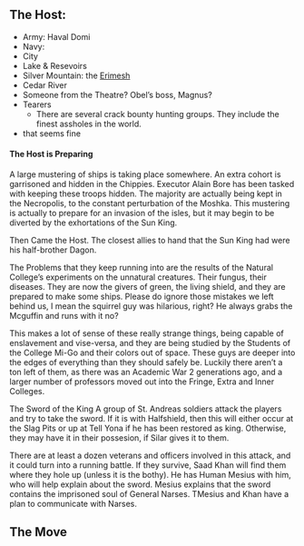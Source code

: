 ## The Host:

 * Army: Haval Domi
 * Navy: 
 * City
 * Lake & Resevoirs
 * Silver Mountain: the [Erimesh](/f/the_erimesh)
 * Cedar River
 * Someone from the Theatre? Obel’s boss, Magnus?
 * Tearers 
   * There are several crack bounty hunting groups. They include the finest assholes in the world.
 * that seems fine

#### The Host is Preparing

A large mustering of ships is taking place somewhere. An extra cohort is garrisoned and hidden in the Chippies. Executor Alain Bore has been tasked with keeping these troops hidden. The majority are actually being kept in the Necropolis, to the constant perturbation of the Moshka. This mustering is actually to prepare for an invasion of the isles, but it may begin to be diverted by the exhortations of the Sun King.

Then Came the Host.
The closest allies to hand that the Sun King had were his half-brother Dagon.

The Problems that they keep running into are the results of the Natural College’s experiments on the unnatural creatures. Their fungus, their diseases. They are now the givers of green, the living shield, and they are prepared to make some ships. Please do ignore those mistakes we left behind us, I mean the squirrel guy was hilarious, right? He always grabs the Mcguffin and runs with it no?

This makes a lot of sense of these really strange things, being capable of enslavement and vise-versa, and they are being studied by the Students of the College Mi-Go and their colors out of space. These guys are deeper into the edges of everything than they should safely be. Luckily there aren’t a ton left of them, as there was an Academic War 2 generations ago, and a larger number of professors moved out into the Fringe, Extra and Inner Colleges.

The Sword of the King
A group of St. Andreas soldiers attack the players and try to take the sword. If it is with Halfshield, then this will either occur at the Slag Pits or up at Tell Yona if he has been restored as king. Otherwise, they may have it in their possesion, if Silar gives it to them.

There are at least a dozen veterans and officers involved in this attack, and it could turn into a running battle. If they survive, Saad Khan will find them where they hole up (unless it is the bothy). He has Human Mesius with him, who will help explain about the sword. Mesius explains that the sword contains the imprisoned soul of General Narses. TMesius and Khan have a plan to communicate with Narses.

## The Move

